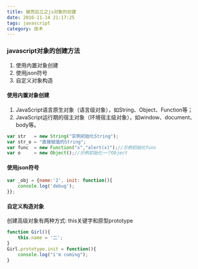 ```yaml
---
title: 破而后立之js对象的创建
date: 2016-11-14 21:17:25
tags: javascript
category: 技术
---
```

### javascript对象的创建方法
1. 使用内置对象创建
2. 使用json符号
3. 自定义对象构造

#### 使用内置对象创建
1. JavaScript语言原生对象（语言级对象），如String、Object、Function等； 
2. JavaScript运行期的宿主对象（环境宿主级对象），如window、document、body等。 

```javascript
var str   = new String("实例初始化String");
var str_o = "直接赋值的String";
var func  = new Function("x","alert(x)");//示例初始化func
var o     = new Object();//示例初始化一个Object 
```
#### 使用json符号
```javascript
var _obj = {name:'2', init: function(){
    console.log('debug');
}};
```
#### 自定义构造对象
创建高级对象有两种方式: this关键字和原型prototype
```javascript
function Girl(){
    this.name = '二';
}
Girl.prototype.init = function(){
    console.log("i'm coming");
}
```




